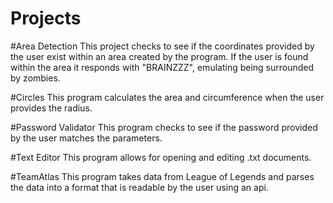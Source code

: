 # Projects
#Area Detection
This project checks to see if the coordinates provided by the user exist within an area created by the program. If the user is found within the area it responds with "BRAINZZZ", emulating being surrounded by zombies.

#Circles
This program calculates the area and circumference when the user provides the radius.

#Password Validator
This program checks to see if the password provided by the user matches the parameters.

#Text Editor
This program allows for opening and editing .txt documents.

#TeamAtlas
This program takes data from League of Legends and parses the data into a format that is readable by the user using an api. 
